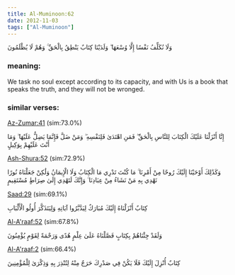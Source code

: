 ```yaml
---
title: Al-Muminoon:62
date: 2012-11-03
tags: ["Al-Muminoon"]
---
```

وَلَا نُكَلِّفُ نَفْسًا إِلَّا وُسْعَهَا ۖ وَلَدَيْنَا كِتَابٌ يَنْطِقُ بِالْحَقِّ ۚ وَهُمْ لَا يُظْلَمُونَ
### meaning: 
We task no soul except according to its capacity, and with Us is a book that speaks the truth, and they will not be wronged.
### similar verses: 

[Az-Zumar:41](/39/41) (sim:73.0%)

إِنَّا أَنْزَلْنَا عَلَيْكَ الْكِتَابَ لِلنَّاسِ بِالْحَقِّ ۖ فَمَنِ اهْتَدَىٰ فَلِنَفْسِهِ ۖ وَمَنْ ضَلَّ فَإِنَّمَا يَضِلُّ عَلَيْهَا ۖ وَمَا أَنْتَ عَلَيْهِمْ بِوَكِيلٍ

[Ash-Shura:52](/42/52) (sim:72.9%)

وَكَذَٰلِكَ أَوْحَيْنَا إِلَيْكَ رُوحًا مِنْ أَمْرِنَا ۚ مَا كُنْتَ تَدْرِي مَا الْكِتَابُ وَلَا الْإِيمَانُ وَلَٰكِنْ جَعَلْنَاهُ نُورًا نَهْدِي بِهِ مَنْ نَشَاءُ مِنْ عِبَادِنَا ۚ وَإِنَّكَ لَتَهْدِي إِلَىٰ صِرَاطٍ مُسْتَقِيمٍ

[Saad:29](/38/29) (sim:69.1%)

كِتَابٌ أَنْزَلْنَاهُ إِلَيْكَ مُبَارَكٌ لِيَدَّبَّرُوا آيَاتِهِ وَلِيَتَذَكَّرَ أُولُو الْأَلْبَابِ

[Al-A'raaf:52](/7/52) (sim:67.8%)

وَلَقَدْ جِئْنَاهُمْ بِكِتَابٍ فَصَّلْنَاهُ عَلَىٰ عِلْمٍ هُدًى وَرَحْمَةً لِقَوْمٍ يُؤْمِنُونَ

[Al-A'raaf:2](/7/2) (sim:66.4%)

كِتَابٌ أُنْزِلَ إِلَيْكَ فَلَا يَكُنْ فِي صَدْرِكَ حَرَجٌ مِنْهُ لِتُنْذِرَ بِهِ وَذِكْرَىٰ لِلْمُؤْمِنِينَ
